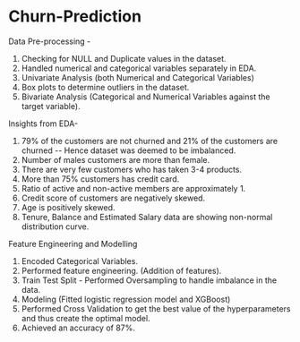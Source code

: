 # Churn-Prediction

Data Pre-processing -

1. Checking for NULL and Duplicate values in the dataset.
3. Handled numerical and categorical variables separately in EDA.
4. Univariate Analysis (both Numerical and Categorical Variables)
5. Box plots to determine outliers in the dataset.
6. Bivariate Analysis (Categorical and Numerical Variables against the target variable).

Insights from EDA-

1. 79% of the customers are not churned and 21% of the customers are churned -- Hence dataset was deemed to be imbalanced.
2. Number of males customers are more than female.
3. There are very few customers who has taken 3-4 products.
4. More than 75% customers has credit card.
5. Ratio of active and non-active members are approximately 1.
6. Credit score of customers are negatively skewed.
7. Age is positively skewed.
8. Tenure, Balance and Estimated Salary data are showing non-normal distribution curve.

Feature Engineering and Modelling
1. Encoded Categorical Variables.
2. Performed feature engineering. (Addition of features).
3. Train Test Split - Performed Oversampling to handle imbalance in the data.
4. Modeling (Fitted logistic regression model and XGBoost)
5. Performed Cross Validation to get the best value of the hyperparameters and thus create the optimal model.
6. Achieved an accuracy of 87%.
